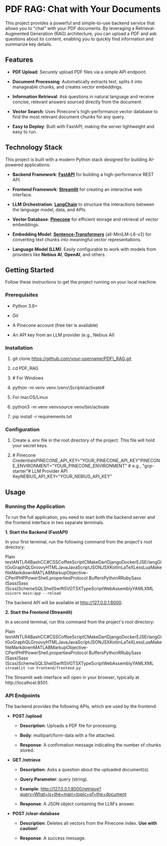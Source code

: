 PDF RAG: Chat with Your Documents
=================================

This project provides a powerful and simple-to-use backend service that allows you to "chat" with your PDF documents. By leveraging a Retrieval-Augmented Generation (RAG) architecture, you can upload a PDF and ask questions about its content, enabling you to quickly find information and summarize key details.

Features
--------

*   **PDF Upload**: Securely upload PDF files via a simple API endpoint.
    
*   **Document Processing**: Automatically extracts text, splits it into manageable chunks, and creates vector embeddings.
    
*   **Information Retrieval**: Ask questions in natural language and receive concise, relevant answers sourced directly from the document.
    
*   **Vector Search**: Uses Pinecone's high-performance vector database to find the most relevant document chunks for any query.
    
*   **Easy to Deploy**: Built with FastAPI, making the server lightweight and easy to run.
    

Technology Stack
----------------

This project is built with a modern Python stack designed for building AI-powered applications:

*   **Backend Framework**: [**FastAPI**](https://fastapi.tiangolo.com/) for building a high-performance REST API.
    
*   **Frontend Framework**: [**Streamlit**](https://streamlit.io/) for creating an interactive web interface.
    
*   **LLM Orchestration**: [**LangChain**](https://www.langchain.com/) to structure the interactions between the language model, data, and APIs.
    
*   **Vector Database**: [**Pinecone**](https://www.pinecone.io/) for efficient storage and retrieval of vector embeddings.
    
*   **Embedding Model**: [**Sentence-Transformers**](https://www.sbert.net/) (all-MiniLM-L6-v2) for converting text chunks into meaningful vector representations.
    
*   **Language Model (LLM)**: Easily configurable to work with models from providers like **Nebius AI**, **OpenAI**, and others.
    

Getting Started
---------------

Follow these instructions to get the project running on your local machine.

### Prerequisites

*   Python 3.8+
    
*   Git
    
*   A Pinecone account (free tier is available)
    
*   An API key from an LLM provider (e.g., Nebius AI)
    

### Installation

1.  git clone https://github.com/your-username/PDF\_RAG.git
    
2.  cd PDF\_RAG
    
3.  \# For Windows
    
4.  python -m venv venv.\\venv\\Scripts\\activate#
    
5.  For macOS/Linux
    
6.  python3 -m venv venvsource venv/bin/activate
    
7.  pip install -r requirements.txt
    

### Configuration

1.  Create a .env file in the root directory of the project. This file will hold your secret keys.
    
2.  \# Pinecone CredentialsPINECONE\_API\_KEY="YOUR\_PINECONE\_API\_KEY"PINECONE\_ENVIRONMENT="YOUR\_PINECONE\_ENVIRONMENT" # e.g., "gcp-starter"# LLM Provider API KeyNEBIUS\_API\_KEY="YOUR\_NEBIUS\_API\_KEY"
    

Usage
-----

### Running the Application

To run the full application, you need to start both the backend server and the frontend interface in two separate terminals.

**1\. Start the Backend (FastAPI)**

In your first terminal, run the following command from the project's root directory:

Plain textANTLR4BashCC#CSSCoffeeScriptCMakeDartDjangoDockerEJSErlangGitGoGraphQLGroovyHTMLJavaJavaScriptJSONJSXKotlinLaTeXLessLuaMakefileMarkdownMATLABMarkupObjective-CPerlPHPPowerShell.propertiesProtocol BuffersPythonRRubySass (Sass)Sass (Scss)SchemeSQLShellSwiftSVGTSXTypeScriptWebAssemblyYAMLXML`   uvicorn main:app --reload   `

The backend API will be available at http://127.0.0.1:8000.

**2\. Start the Frontend (Streamlit)**

In a second terminal, run this command from the project's root directory:

Plain textANTLR4BashCC#CSSCoffeeScriptCMakeDartDjangoDockerEJSErlangGitGoGraphQLGroovyHTMLJavaJavaScriptJSONJSXKotlinLaTeXLessLuaMakefileMarkdownMATLABMarkupObjective-CPerlPHPPowerShell.propertiesProtocol BuffersPythonRRubySass (Sass)Sass (Scss)SchemeSQLShellSwiftSVGTSXTypeScriptWebAssemblyYAMLXML`   streamlit run Frontend/frontend.py   `

The Streamlit web interface will open in your browser, typically at http://localhost:8501.

### API Endpoints

The backend provides the following APIs, which are used by the frontend:

*   **POST /upload**
    
    *   **Description**: Uploads a PDF file for processing.
        
    *   **Body**: multipart/form-data with a file attached.
        
    *   **Response**: A confirmation message indicating the number of chunks stored.
        
*   **GET /retrieve**
    
    *   **Description**: Asks a question about the uploaded document(s).
        
    *   **Query Parameter**: query (string).
        
    *   **Example**: http://127.0.0.1:8000/retrieve?query=What+is+the+main+topic+of+the+document
        
    *   **Response**: A JSON object containing the LLM's answer.
        
*   **POST /clear-database**
    
    *   **Description**: Deletes all vectors from the Pinecone index. **Use with caution!**
        
    *   **Response**: A success message.
